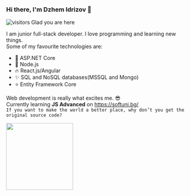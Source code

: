 ### Hi there, I'm Dzhem Idrizov :wave:

![visitors](https://visitor-badge.laobi.icu/badge?page_id=idrizovdjem) Glad you are here

I am junior full-stack developer. I love programming and learning new things.\
Some of my favourite technologies are:
  * :sparkling_heart: ASP.NET Core
  * :green_heart: Node.js
  * :fire: React.js/Angular
  * :sparkles: SQL and NoSQL databases(MSSQL and Mongo)
  * :star: Entity Framework Core
  
Web development is really what excites me. :sunglasses:\
Currently learning **JS Advanced** on https://softuni.bg/ \
```If you want to make the world a better place, why don’t you get the original source code?```

<img height="180em" src="https://github-readme-stats.vercel.app/api?username=idrizovdjem&show_icons=true&hide_border=true&&count_private=true&include_all_commits=true" />

